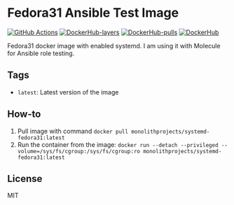 # Fedora31 Ansible Test Image

[![GitHub Actions](https://github.com/MonolithProjects/docker-systemd-fedora31/workflows/Dockerfile%20test/badge.svg?branch=master)](https://github.com/MonolithProjects/docker-systemd-fedora31/actions)
[![DockerHub-layers](https://img.shields.io/microbadger/layers/monolithprojects/systemd-fedora31)](https://hub.docker.com/repository/docker/monolithprojects/systemd-fedora31)
[![DockerHub-pulls](https://img.shields.io/docker/pulls/monolithprojects/systemd-fedora31)](https://hub.docker.com/repository/docker/monolithprojects/systemd-fedora31)
[![DockerHub](https://img.shields.io/docker/cloud/automated/monolithprojects/systemd-fedora31?maxAge=2592000)](https://hub.docker.com/repository/docker/monolithprojects/systemd-fedora31)

Fedora31 docker image with enabled systemd. I am using it with Molecule for Ansible role testing.

## Tags

- `latest`: Latest version of the image

## How-to

  1. Pull image with command `docker pull monolithprojects/systemd-fedora31:latest`  
  2. Run the container from the image: `docker run --detach --privileged --volume=/sys/fs/cgroup:/sys/fs/cgroup:ro monolithprojects/systemd-fedora31:latest`  

## License

MIT
